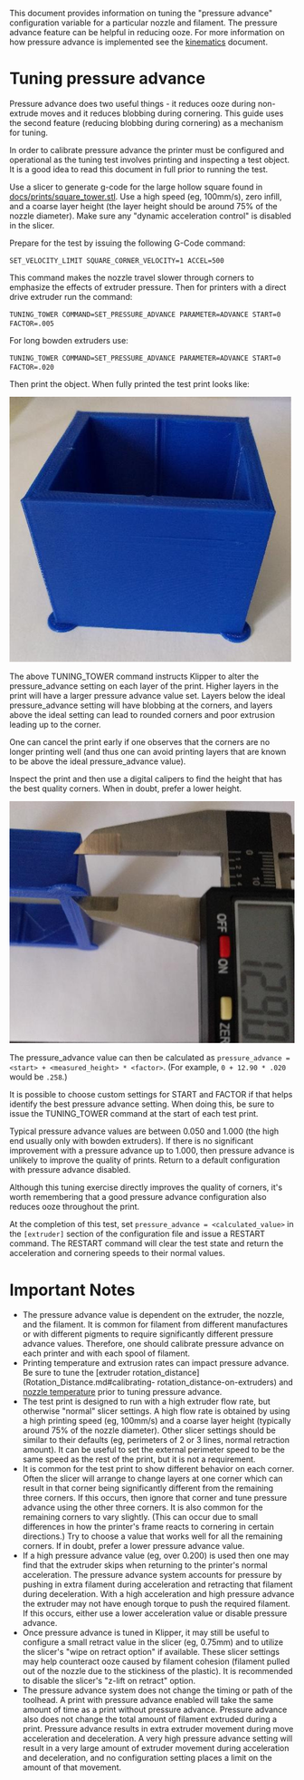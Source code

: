 This document provides information on tuning the "pressure advance"
configuration variable for a particular nozzle and filament. The pressure
advance feature can be helpful in reducing ooze. For more information on how
pressure advance is implemented see the [kinematics](Kinematics.md) document.

# Tuning pressure advance

Pressure advance does two useful things - it reduces ooze during non-extrude
moves and it reduces blobbing during cornering. This guide uses the second
feature (reducing blobbing during cornering) as a mechanism for tuning.

In order to calibrate pressure advance the printer must be configured and
operational as the tuning test involves printing and inspecting a test object.
It is a good idea to read this document in full prior to running the test.

Use a slicer to generate g-code for the large hollow square found in
[docs/prints/square_tower.stl](prints/square_tower.stl). Use a high speed (eg,
100mm/s), zero infill, and a coarse layer height (the layer height should be
around 75% of the nozzle diameter). Make sure any "dynamic acceleration control"
is disabled in the slicer.

Prepare for the test by issuing the following G-Code command:

```
SET_VELOCITY_LIMIT SQUARE_CORNER_VELOCITY=1 ACCEL=500
```

This command makes the nozzle travel slower through corners to emphasize the
effects of extruder pressure. Then for printers with a direct drive extruder run
the command:

```
TUNING_TOWER COMMAND=SET_PRESSURE_ADVANCE PARAMETER=ADVANCE START=0 FACTOR=.005
```

For long bowden extruders use:

```
TUNING_TOWER COMMAND=SET_PRESSURE_ADVANCE PARAMETER=ADVANCE START=0 FACTOR=.020
```

Then print the object. When fully printed the test print looks like:

![tuning_tower](img/tuning_tower.jpg)

The above TUNING_TOWER command instructs Klipper to alter the pressure_advance
setting on each layer of the print. Higher layers in the print will have a
larger pressure advance value set. Layers below the ideal pressure_advance
setting will have blobbing at the corners, and layers above the ideal setting
can lead to rounded corners and poor extrusion leading up to the corner.

One can cancel the print early if one observes that the corners are no longer
printing well (and thus one can avoid printing layers that are known to be above
the ideal pressure_advance value).

Inspect the print and then use a digital calipers to find the height that has
the best quality corners. When in doubt, prefer a lower height.

![tune_pa](img/tune_pa.jpg)

The pressure_advance value can then be calculated as `pressure_advance = <start> + <measured_height> * <factor>`.
(For example, `0 + 12.90 * .020` would be `.258`.)

It is possible to choose custom settings for START and FACTOR if that helps
identify the best pressure advance setting. When doing this, be sure to issue
the TUNING_TOWER command at the start of each test print.

Typical pressure advance values are between 0.050 and 1.000 (the high end
usually only with bowden extruders). If there is no significant improvement with
a pressure advance up to 1.000, then pressure advance is unlikely to improve the
quality of prints. Return to a default configuration with pressure advance
disabled.

Although this tuning exercise directly improves the quality of corners, it's
worth remembering that a good pressure advance configuration also reduces ooze
throughout the print.

At the completion of this test, set `pressure_advance = <calculated_value>` in
the `[extruder]` section of the configuration file and issue a RESTART command.
The RESTART command will clear the test state and return the acceleration and
cornering speeds to their normal values.

# Important Notes

* The pressure advance value is dependent on the extruder, the nozzle, and the
filament. It is common for filament from different manufactures or with
different pigments to require significantly different pressure advance values.
Therefore, one should calibrate pressure advance on each printer and with each
spool of filament.
* Printing temperature and extrusion rates can impact pressure advance. Be sure
to tune the [extruder rotation_distance](Rotation_Distance.md#calibrating-
rotation_distance-on-extruders) and [nozzle
temperature](http://reprap.org/wiki/Triffid_Hunter%27s_Calibration_Guide#Nozzle_Temperature)
prior to tuning pressure advance.
* The test print is designed to run with a high extruder flow rate, but
otherwise "normal" slicer settings. A high flow rate is obtained by using a
high printing speed (eg, 100mm/s) and a coarse layer height (typically around
75% of the nozzle diameter). Other slicer settings should be similar to their
defaults (eg, perimeters of 2 or 3 lines, normal retraction amount). It can be
useful to set the external perimeter speed to be the same speed as the rest of
the print, but it is not a requirement.
* It is common for the test print to show different behavior on each corner.
Often the slicer will arrange to change layers at one corner which can result
in that corner being significantly different from the remaining three corners.
If this occurs, then ignore that corner and tune pressure advance using the
other three corners. It is also common for the remaining corners to vary
slightly. (This can occur due to small differences in how the printer's frame
reacts to cornering in certain directions.) Try to choose a value that works
well for all the remaining corners. If in doubt, prefer a lower pressure advance
value.
* If a high pressure advance value (eg, over 0.200) is used then one may find
that the extruder skips when returning to the printer's normal acceleration.
The pressure advance system accounts for pressure by pushing in extra filament
during acceleration and retracting that filament during deceleration. With a
high acceleration and high pressure advance the extruder may not have enough
torque to push the required filament. If this occurs, either use a lower
acceleration value or disable pressure advance.
* Once pressure advance is tuned in Klipper, it may still be useful to configure
a small retract value in the slicer (eg, 0.75mm) and to utilize the slicer's
"wipe on retract option" if available. These slicer settings may help counteract
ooze caused by filament cohesion (filament pulled out of the nozzle due to the
stickiness of the plastic). It is recommended to disable the slicer's "z-lift on
retract" option.
* The pressure advance system does not change the timing or path of the
toolhead. A print with pressure advance enabled will take the same amount of
time as a print without pressure advance. Pressure advance also does not change
the total amount of filament extruded during a print. Pressure advance results
in extra extruder movement during move acceleration and deceleration. A very
high pressure advance setting will result in a very large amount of extruder
movement during acceleration and deceleration, and no configuration setting
places a limit on the amount of that movement.
